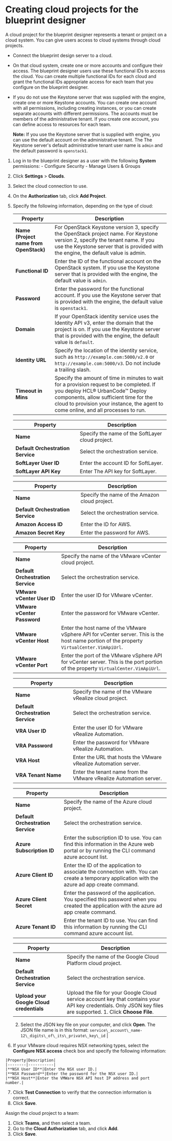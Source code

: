 # Creating cloud projects for the blueprint designer

A cloud project for the blueprint designer represents a tenant or project on a cloud system. You can give users access to cloud systems through cloud projects.

-   Connect the blueprint design server to a cloud.
-   On that cloud system, create one or more accounts and configure their access. The blueprint designer users use these functional IDs to access the cloud. You can create multiple functional IDs for each cloud and grant the functional IDs appropriate access for each team that you configure on the blueprint designer.
-   If you do not use the Keystone server that was supplied with the engine, create one or more Keystone accounts. You can create one account with all permissions, including creating instances, or you can create separate accounts with different permissions. The accounts must be members of the administrative tenant. If you create one account, you can define access to resources for each team.

    **Note:** If you use the Keystone server that is supplied with engine, you can use the default account on the administrative tenant. The The Keystone server's default administrative tenant user name is `admin` and the default password is `openstack1`.


1.   Log in to the blueprint designer as a user with the following **System** permissions: 
    -   Configure Security
    -   Manage Users & Groups
2.  Click **Settings** \> **Clouds**.
3.  Select the cloud connection to use.
4.  On the **Authorization** tab, click **Add Project**.
5.  Specify the following information, depending on the type of cloud: 

    |Property|Description|
    |--------|-----------|
    |**Name \(Project name from OpenStack\)**|For OpenStack Keystone version 3, specify the OpenStack project name. For Keystone version 2, specify the tenant name. If you use the Keystone server that is provided with the engine, the default value is admin.|
    |**Functional ID**|Enter the ID of the functional account on the OpenStack system. If you use the Keystone server that is provided with the engine, the default value is `admin`.|
    |**Password**|Enter the password for the functional account. If you use the Keystone server that is provided with the engine, the default value is `openstack1`.|
    |**Domain**|If your OpenStack identity service uses the Identity API v3, enter the domain that the project is on. If you use the Keystone server that is provided with the engine, the default value is `default`.|
    |**Identity URL**|Specify the location of the identity service, such as `http://example.com:5000/v2.0` or `http://example.com:5000/v3`. Do not include a trailing slash.|
    |**Timeout in Mins**|Specify the amount of time in minutes to wait for a provision request to be completed. If you deploy HCL® UrbanCode™ Deploy components, allow sufficient time for the cloud to provision your instance, the agent to come online, and all processes to run.|

    |Property|Description|
    |--------|-----------|
    |**Name**|Specify the name of the SoftLayer cloud project.|
    |**Default Orchestration Service**|Select the orchestration service.|
    |**SoftLayer User ID**|Enter the account ID for SoftLayer.|
    |**SoftLayer API Key**|Enter The API key for SoftLayer.|

    |Property|Description|
    |--------|-----------|
    |**Name**|Specify the name of the Amazon cloud project.|
    |**Default Orchestration Service**|Select the orchestration service.|
    |**Amazon Access ID**|Enter the ID for AWS.|
    |**Amazon Secret Key**|Enter the password for AWS.|

    |Property|Description|
    |--------|-----------|
    |**Name**|Specify the name of the VMware vCenter cloud project.|
    |**Default Orchestration Service**|Select the orchestration service.|
    |**VMware vCenter User ID**|Enter the user ID for VMware vCenter.|
    |**VMware vCenter Password**|Enter the password for VMware vCenter.|
    |**VMware vCenter Host**|Enter the host name of the VMware vSphere API for vCenter server. This is the host name portion of the property `VirtualCenter.VimApiUrl`.|
    |**VMware vCenter Port**|Enter the port of the VMware vSphere API for vCenter server. This is the port portion of the property `VirtualCenter.VimApiUrl`.|

    |Property|Description|
    |--------|-----------|
    |**Name**|Specify the name of the VMware vRealize cloud project.|
    |**Default Orchestration Service**|Select the orchestration service.|
    |**VRA User ID**|Enter the user ID for VMware vRealize Automation.|
    |**VRA Password**|Enter the password for VMware vRealize Automation.|
    |**VRA Host**|Enter the URL that hosts the VMware vRealize Automation server.|
    |**VRA Tenant Name**|Enter the tenant name from the VMware vRealize Automation server.|

    |Property|Description|
    |--------|-----------|
    |**Name**|Specify the name of the Azure cloud project.|
    |**Default Orchestration Service**|Select the orchestration service.|
    |**Azure Subscription ID**|Enter the subscription ID to use. You can find this information in the Azure web portal or by running the CLI command azure account list.|
    |**Azure Client ID**|Enter the ID of the application to associate the connection with. You can create a temporary application with the azure ad app create command.|
    |**Azure Client Secret**|Enter the password of the application. You specified this password when you created the application with the azure ad app create command.|
    |**Azure Tenant ID**|Enter the tenant ID to use. You can find this information by running the CLI command azure account list.|

    |Property|Description|
    |--------|-----------|
    |**Name**|Specify the name of the Google Cloud Platform cloud project.|
    |**Default Orchestration Service**|Select the orchestration service.|
    |**Upload your Google Cloud credentials**|Upload the file for your Google Cloud service account key that contains your API key credentials. Only JSON key files are supported.     1.  Click **Choose File**.
    2.  Select the JSON key file on your computer, and click **Open**. The JSON file name is in this format: `service\_account\_name-12\_digits\_of\_its\_private\_key\_id`
|

6.   If your VMware cloud requires NSX networking types, select the **Configure NSX access** check box and specify the following information: 

    |Property|Description|
    |--------|-----------|
    |**NSX User ID**|Enter the NSX user ID.|
    |**NSX Password**|Enter the password for the NSX user ID.|
    |**NSX Host**|Enter the VMWare NSX API host IP address and port number.|

7.  Click **Test Connection** to verify that the connection information is correct.
8.  Click **Save**.

Assign the cloud project to a team:

1.  Click **Teams**, and then select a team.
2.  Go to the **Cloud Authorization** tab, and click **Add**.
3.  Click **Save**.

